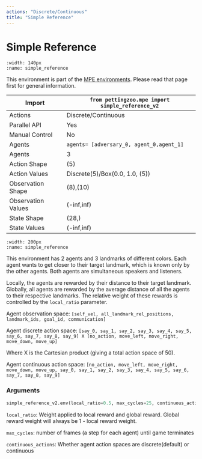 ```yaml
---
actions: "Discrete/Continuous"
title: "Simple Reference"
---
```


# Simple Reference

```{figure} mpe_simple_reference.gif 
:width: 140px
:name: simple_reference
```

This environment is part of the <a href='..'>MPE environments</a>. Please read that page first for general information.

| Import             | `from pettingzoo.mpe import simple_reference_v2` |
|--------------------|--------------------------------------------------|
| Actions            | Discrete/Continuous                              |
| Parallel API       | Yes                                              |
| Manual Control     | No                                               |
| Agents             | `agents= [adversary_0, agent_0,agent_1]`         |
| Agents             | 3                                                |
| Action Shape       | (5)                                              |
| Action Values      | Discrete(5)/Box(0.0, 1.0, (5))                   |
| Observation Shape  | (8),(10)                                         |
| Observation Values | (-inf,inf)                                       |
| State Shape        | (28,)                                            |
| State Values       | (-inf,inf)                                       |

```{figure} ../../_static/img/aec/mpe_simple_reference_aec.svg
:width: 200px
:name: simple_reference
```

This environment has 2 agents and 3 landmarks of different colors. Each agent wants to get closer to their target landmark, which is known only by the other agents. Both agents are simultaneous speakers and listeners.

Locally, the agents are rewarded by their distance to their target landmark. Globally, all agents are rewarded by the average distance of all the agents to their respective landmarks. The relative weight of these rewards is controlled by the `local_ratio` parameter.

Agent observation space: `[self_vel, all_landmark_rel_positions, landmark_ids, goal_id, communication]`

Agent discrete action space: `[say_0, say_1, say_2, say_3, say_4, say_5, say_6, say_7, say_8, say_9] X [no_action, move_left, move_right, move_down, move_up]`

Where X is the Cartesian product (giving a total action space of 50).

Agent continuous action space: `[no_action, move_left, move_right, move_down, move_up, say_0, say_1, say_2, say_3, say_4, say_5, say_6, say_7, say_8, say_9]`

### Arguments


``` python
simple_reference_v2.env(local_ratio=0.5, max_cycles=25, continuous_actions=False)
```



`local_ratio`:  Weight applied to local reward and global reward. Global reward weight will always be 1 - local reward weight.

`max_cycles`:  number of frames (a step for each agent) until game terminates

`continuous_actions`: Whether agent action spaces are discrete(default) or continuous

</div>